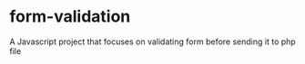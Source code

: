 # form-validation
A Javascript project that focuses on validating form before sending it to php file

